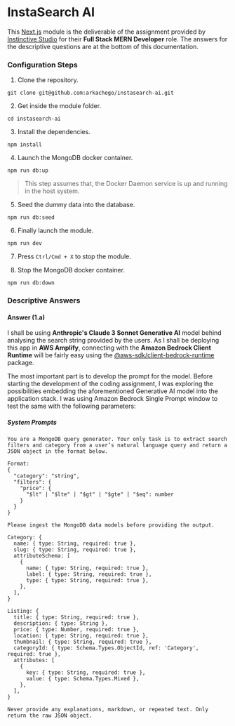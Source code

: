 # InstaSearch AI

This [Next.js](https://nextjs.org/) module is the deliverable of the assignment provided by [Instinctive Studio](https://www.instinctive.studio/) for their **Full Stack MERN Developer** role. The answers for the descriptive questions are at the bottom of this documentation.

### Configuration Steps

1. Clone the repository.

```
git clone git@github.com:arkachego/instasearch-ai.git
```

2. Get inside the module folder.

```
cd instasearch-ai
```

3. Install the dependencies.

```
npm install
```

4. Launch the MongoDB docker container.

```
npm run db:up
```

> This step assumes that, the Docker Daemon service is up and running in the host system.

5. Seed the dummy data into the database.

```
npm run db:seed
```

6. Finally launch the module.

```
npm run dev
```

7. Press `Ctrl/Cmd + X` to stop the module.

8. Stop the MongoDB docker container.

```
npm run db:down
```

### Descriptive Answers

#### Answer (1.a)

I shall be using **Anthropic's Claude 3 Sonnet Generative AI** model behind analysing the search string provided by the users. As I shall be deploying this app in **AWS Amplify**, connecting with the **Amazon Bedrock Client Runtime** will be fairly easy using the [@aws-sdk/client-bedrock-runtime](https://docs.aws.amazon.com/AWSJavaScriptSDK/v3/latest/Package/-aws-sdk-client-bedrock-runtime/) package.

The most important part is to develop the prompt for the model. Before starting the development of the coding assignment, I was exploring the possibilities embedding the aforementioned Generative AI model into the application stack. I was using Amazon Bedrock Single Prompt window to test the same with the following parameters:

##### System Prompts

```
You are a MongoDB query generator. Your only task is to extract search filters and category from a user’s natural language query and return a JSON object in the format below.

Format:
{
  "category": "string",
  "filters": {
    "price": {
      "$lt" | "$lte" | "$gt" | "$gte" | "$eq": number
    }
  }
}

Please ingest the MongoDB data models before providing the output.

Category: {
  name: { type: String, required: true },
  slug: { type: String, required: true },
  attributeSchema: [
    {
      name: { type: String, required: true },
      label: { type: String, required: true },
      type: { type: String, required: true },
    },
  ],
}

Listing: {
  title: { type: String, required: true },
  description: { type: String },
  price: { type: Number, required: true },
  location: { type: String, required: true },
  thumbnail: { type: String, required: true },
  categoryId: { type: Schema.Types.ObjectId, ref: 'Category', required: true },
  attributes: [
    {
      key: { type: String, required: true },
      value: { type: Schema.Types.Mixed },
    },
  ],
}

Never provide any explanations, markdown, or repeated text. Only return the raw JSON object.

```
